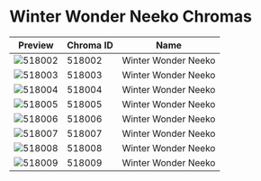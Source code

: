 # Winter Wonder Neeko Chromas

| Preview | Chroma ID | Name |
|---------|-----------|------|
| ![518002](https://raw.communitydragon.org/latest/plugins/rcp-be-lol-game-data/global/default/v1/champion-chroma-images/518/518002.png) | 518002 | Winter Wonder Neeko |
| ![518003](https://raw.communitydragon.org/latest/plugins/rcp-be-lol-game-data/global/default/v1/champion-chroma-images/518/518003.png) | 518003 | Winter Wonder Neeko |
| ![518004](https://raw.communitydragon.org/latest/plugins/rcp-be-lol-game-data/global/default/v1/champion-chroma-images/518/518004.png) | 518004 | Winter Wonder Neeko |
| ![518005](https://raw.communitydragon.org/latest/plugins/rcp-be-lol-game-data/global/default/v1/champion-chroma-images/518/518005.png) | 518005 | Winter Wonder Neeko |
| ![518006](https://raw.communitydragon.org/latest/plugins/rcp-be-lol-game-data/global/default/v1/champion-chroma-images/518/518006.png) | 518006 | Winter Wonder Neeko |
| ![518007](https://raw.communitydragon.org/latest/plugins/rcp-be-lol-game-data/global/default/v1/champion-chroma-images/518/518007.png) | 518007 | Winter Wonder Neeko |
| ![518008](https://raw.communitydragon.org/latest/plugins/rcp-be-lol-game-data/global/default/v1/champion-chroma-images/518/518008.png) | 518008 | Winter Wonder Neeko |
| ![518009](https://raw.communitydragon.org/latest/plugins/rcp-be-lol-game-data/global/default/v1/champion-chroma-images/518/518009.png) | 518009 | Winter Wonder Neeko |